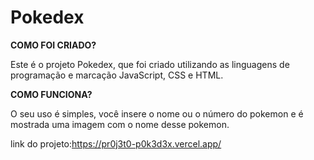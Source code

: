 # Pokedex
<p><b>COMO FOI CRIADO?</b></p>
Este é o projeto Pokedex, que foi criado utilizando as linguagens de programação e marcação JavaScript, CSS e HTML.

<p><b>COMO FUNCIONA?</b></p>  
O seu uso é simples, você insere o nome ou o número do pokemon e é mostrada uma imagem com o nome desse pokemon.

link do projeto:https://pr0j3t0-p0k3d3x.vercel.app/
